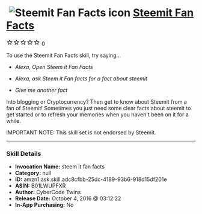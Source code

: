 # &nbsp;<img src="skill_icon" alt="Steemit Fan Facts icon" width="36"> [Steemit Fan Facts](http://alexa.amazon.com/#skills/amzn1.ask.skill.adc8cfbb-25dc-4189-93b6-918d15df201e)
![0 stars](../../images/ic_star_border_black_18dp_1x.png)![0 stars](../../images/ic_star_border_black_18dp_1x.png)![0 stars](../../images/ic_star_border_black_18dp_1x.png)![0 stars](../../images/ic_star_border_black_18dp_1x.png)![0 stars](../../images/ic_star_border_black_18dp_1x.png) 0

To use the Steemit Fan Facts skill, try saying...

* *Alexa, Open Steem it Fan Facts*

* *Alexa, ask Steem it Fan facts for a fact about steemit*

* *Give me another fact*

Into blogging or Cryptocurrency? Then get to know about Steemit from a fan of Steemit! Sometimes you just need some clear facts about steemit to get started or to refresh your memories when you haven't been on it for a while.
 
IMPORTANT NOTE: This skill set is not endorsed by Steemit.

***

### Skill Details

* **Invocation Name:** steem it fan facts
* **Category:** null
* **ID:** amzn1.ask.skill.adc8cfbb-25dc-4189-93b6-918d15df201e
* **ASIN:** B01LWUPFXR
* **Author:** CyberCode Twins
* **Release Date:** October 4, 2016 @ 03:12:22
* **In-App Purchasing:** No
